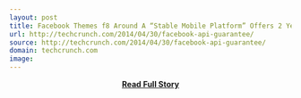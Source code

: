 ```yaml
---
layout: post
title: Facebook Themes f8 Around A “Stable Mobile Platform” Offers 2 Year API Stability Guarantee | TechCrunch
url: http://techcrunch.com/2014/04/30/facebook-api-guarantee/
source: http://techcrunch.com/2014/04/30/facebook-api-guarantee/
domain: techcrunch.com
image: 
---
```


<p></p>
<center><p><a href="http://techcrunch.com/2014/04/30/facebook-api-guarantee/" style='padding:25px; font-sze:18px; font-weight: bold;'>Read Full Story</a></p></center>
